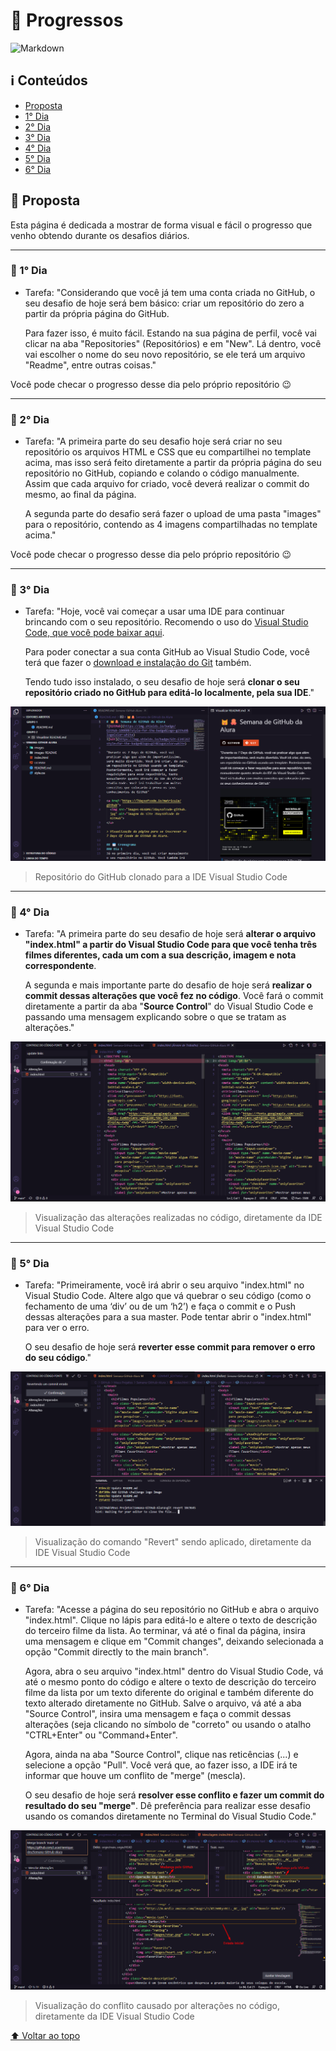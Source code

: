 # 📝 Progressos
![Markdown](https://img.shields.io/badge/Markdown-000000?style=for-the-badge&logo=markdown&logoColor=white)

## ℹ️ Conteúdos
- [Proposta](#-proposta)
- [1° Dia](#-1-dia)
- [2° Dia](#-2-dia)
- [3° Dia](#-3-dia)
- [4° Dia](#-4-dia)
- [5° Dia](#-5-dia)
- [6° Dia](#-6-dia)

## 🎯 Proposta
Esta página é dedicada a mostrar de forma visual e fácil o progresso que venho obtendo durante os desafios diários.

---
### 📅 1° Dia
- Tarefa: "Considerando que você já tem uma conta criada no GitHub, o seu desafio de hoje será bem básico: criar um repositório do zero a partir da própria página do GitHub.

    Para fazer isso, é muito fácil. Estando na sua página de perfil, você vai clicar na aba "Repositories" (Repositórios) e em "New". Lá dentro, você vai escolher o nome do seu novo repositório, se ele terá um arquivo "Readme", entre outras coisas."

Você pode checar o progresso desse dia pelo próprio repositório 😉

---
### 📅 2° Dia
- Tarefa: "A primeira parte do seu desafio hoje será criar no seu repositório os arquivos HTML e CSS que eu compartilhei no template acima, mas isso será feito diretamente a partir da própria página do seu repositório no GitHub, copiando e colando o código manualmente. Assim que cada arquivo for criado, você deverá realizar o commit do mesmo, ao final da página.

    A segunda parte do desafio será fazer o upload de uma pasta "images" para o repositório, contendo as 4 imagens compartilhadas no template acima."

Você pode checar o progresso desse dia pelo próprio repositório 😉

---
### 📅 3° Dia

- Tarefa: "Hoje, você vai começar a usar uma IDE para continuar brincando com o seu repositório. Recomendo o uso do [Visual Studio Code, que você pode baixar aqui](https://code.visualstudio.com/download).

    Para poder conectar a sua conta GitHub ao Visual Studio Code, você terá que fazer o [download e instalação do Git](https://git-scm.com/downloads?utm_source=ActiveCampaign&utm_medium=email&utm_content=%237DaysOfCode+-+GitHub+3%2F7%3A+Clonando+um+repositório&utm_campaign=%5BAlura+%237Days+Of+Code%5D%28GitHub+-+1ª+Ed+%29+Dia+3%2F7) também.

    Tendo tudo isso instalado, o seu desafio de hoje será **clonar o seu repositório criado no GitHub para editá-lo localmente, pela sua IDE**."

<img src="../images/progresso_dia3.png">

> Repositório do GitHub clonado para a IDE Visual Studio Code 

---
### 📅 4° Dia

- Tarefa: "A primeira parte do seu desafio de hoje será **alterar o arquivo "index.html" a partir do Visual Studio Code para que você tenha três filmes diferentes, cada um com a sua descrição, imagem e nota correspondente**.

    A segunda e mais importante parte do desafio de hoje será **realizar o commit dessas alterações que você fez no código**. Você fará o commit diretamente a partir da aba "**Source Control**" do Visual Studio Code e passando uma mensagem explicando sobre o que se tratam as alterações."


<img src="../images/progresso_dia4.png">

> Visualização das alterações realizadas no código, diretamente da IDE Visual Studio Code

---
### 📅 5° Dia

- Tarefa: "Primeiramente, você irá abrir o seu arquivo "index.html" no Visual Studio Code. Altere algo que vá quebrar o seu código (como o fechamento de uma ‘div’ ou de um ‘h2’) e faça o commit e o Push dessas alterações para a sua master. Pode tentar abrir o "index.html" para ver o erro.

    O seu desafio de hoje será **reverter esse commit para remover o erro do seu código**."


<img src="../images/progresso_dia5.png">

> Visualização do comando "Revert" sendo aplicado, diretamente da IDE Visual Studio Code

---
### 📅 6° Dia

- Tarefa: "Acesse a página do seu repositório no GitHub e abra o arquivo "index.html". Clique no lápis para editá-lo e altere o texto de descrição do terceiro filme da lista. Ao terminar, vá até o final da página, insira uma mensagem e clique em "Commit changes", deixando selecionada a opção "Commit directly to the main branch".

    Agora, abra o seu arquivo "index.html" dentro do Visual Studio Code, vá até o mesmo ponto do código e altere o texto de descrição do terceiro filme da lista por um texto diferente do original e também diferente do texto alterado diretamente no GitHub. Salve o arquivo, vá até a aba "Source Control", insira uma mensagem e faça o commit dessas alterações (seja clicando no símbolo de "correto" ou usando o atalho "CTRL+Enter" ou "Command+Enter".

    Agora, ainda na aba "Source Control", clique nas reticências (...) e selecione a opção "Pull". Você verá que, ao fazer isso, a IDE irá te informar que houve um conflito de "merge" (mescla).

    O seu desafio de hoje será **resolver esse conflito e fazer um commit do resultado do seu "merge"**. Dê preferência para realizar esse desafio usando os comandos diretamente no Terminal do Visual Studio Code."


<img src="../images/progresso_dia6.png">

> Visualização do conflito causado por alterações no código, diretamente da IDE Visual Studio Code


[⬆ Voltar ao topo](#-progressos)
